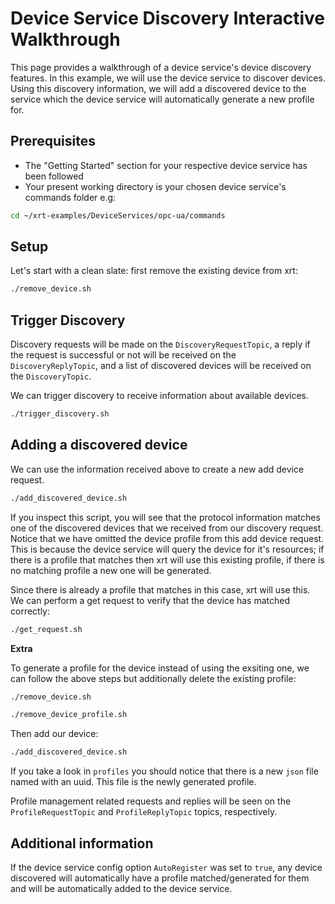 # Device Service Discovery Interactive Walkthrough

This page provides a walkthrough of a device service's device discovery features. In this example, we will use the device service to discover devices. Using this discovery information, we will add a discovered device to the service which the device service will automatically generate a new profile for.

## Prerequisites

* The "Getting Started" section for your respective device service has been followed 
* Your present working directory is your chosen device service's commands folder e.g:

```bash
cd ~/xrt-examples/DeviceServices/opc-ua/commands
```

## Setup

Let's start with a clean slate: first remove the existing device from xrt:

```bash
./remove_device.sh
```

## Trigger Discovery

Discovery requests will be made on the `DiscoveryRequestTopic`, a reply if the request is successful or not will be received on the `DiscoveryReplyTopic`, and a list of discovered devices will be received on the `DiscoveryTopic`.

We can trigger discovery to receive information about available devices.
```bash
./trigger_discovery.sh
```

## Adding a discovered device

We can use the information received above to create a new add device request.

```bash
./add_discovered_device.sh
```
If you inspect this script, you will see that the protocol information matches one of the discovered devices that we received from our discovery request. Notice that we have omitted the device profile from this add device request. This is because the device service will query the device for it's resources; if there is a profile that matches then xrt will use this existing profile, if there is no matching profile a new one will be generated.  

Since there is already a profile that matches in this case, xrt will use this. We can perform a get request to verify that the device has matched correctly:

```bash
./get_request.sh
```

**Extra**

To generate a profile for the device instead of using the exsiting one, we can follow the above steps but additionally delete the existing profile: 

```bash
./remove_device.sh
```

```bash
./remove_device_profile.sh
```

Then add our device:

```bash
./add_discovered_device.sh
```

If you take a look in `profiles` you should notice that there is a new `json` file named with an uuid. This file is the newly generated profile.

Profile management related requests and replies will be seen on the `ProfileRequestTopic` and `ProfileReplyTopic` topics, respectively. 

## Additional information

If the device service config option `AutoRegister` was set to `true`, any device discovered will automatically have a profile matched/generated for them and will be automatically added to the device service.
